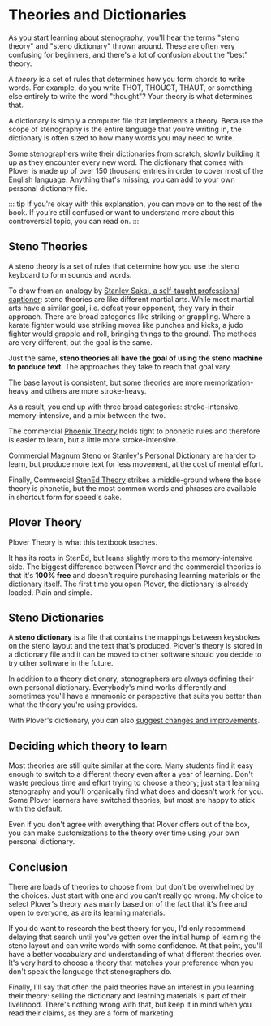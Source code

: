 # Theories and Dictionaries

As you start learning about stenography, you'll hear the terms "steno theory" and "steno dictionary" thrown around. These are often very confusing for beginners, and there's a lot of confusion about the "best" theory.

A _theory_ is a set of rules that determines how you form chords to write words. For example, do you write THOT, THOUGT, THAUT, or something else entirely to write the word "thought"? Your theory is what determines that.

A dictionary is simply a computer file that implements a theory. Because the scope of stenography is the entire language that you're writing in, the dictionary is often sized to how many words you may need to write.

Some stenographers write their dictionaries from scratch, slowly building it up as they encounter every new word. The dictionary that comes with Plover is made up of over 150 thousand entries in order to cover most of the English language. Anything that's missing, you can add to your own personal dictionary file.

::: tip
If you're okay with this explanation, you can move on to the rest of the book. If you're still confused or want to understand more about this controversial topic, you can read on.
:::

## Steno Theories

A steno theory is a set of rules that determine how you use the steno keyboard to form sounds and words.

To draw from an analogy by [Stanley Sakai, a self-taught professional captioner](https://stanographer.com): steno theories are like different martial arts. While most martial arts have a similar goal, i.e. defeat your opponent, they vary in their approach. There are broad categories like striking or grappling. Where a karate fighter would use striking moves like punches and kicks, a judo fighter would grapple and roll, bringing things to the ground. The methods are very different, but the goal is the same.

Just the same, **steno theories all have the goal of using the steno machine to produce text**. The approaches they take to reach that goal vary.

The base layout is consistent, but some theories are more memorization-heavy and others are more stroke-heavy.

As a result, you end up with three broad categories: stroke-intensive, memory-intensive, and a mix between the two.

The commercial [Phoenix Theory](http://www.phoenixtheory.com/) holds tight to phonetic rules and therefore is easier to learn, but a little more stroke-intensive.

Commercial [Magnum Steno](http://www.magnumsteno.com/) or [Stanley's Personal Dictionary](https://github.com/stanographer/steno-dictionaries) are harder to learn, but produce more text for less movement, at the cost of mental effort.

Finally, Commercial [StenEd Theory](http://www.stened.com/) strikes a middle-ground where the base theory is phonetic, but the most common words and phrases are available in shortcut form for speed's sake.

## Plover Theory

Plover Theory is what this textbook teaches.

It has its roots in StenEd, but leans slightly more to the memory-intensive side. The biggest difference between Plover and the commercial theories is that it's **100% free** and doesn't require purchasing learning materials or the dictionary itself. The first time you open Plover, the dictionary is already loaded. Plain and simple.

## Steno Dictionaries

A **steno dictionary** is a file that contains the mappings between keystrokes on the steno layout and the text that's produced. Plover's theory is stored in a dictionary file and it can be moved to other software should you decide to try other software in the future.

In addition to a theory dictionary, stenographers are always defining their own personal dictionary. Everybody's mind works differently and sometimes you'll have a mnemonic or perspective that suits you better than what the theory you're using provides.

With Plover's dictionary, you can also [suggest changes and improvements](https://github.com/openstenoproject/plover/issues/400).

## Deciding which theory to learn

Most theories are still quite similar at the core. Many students find it easy enough to switch to a different theory even after a year of learning. Don't waste precious time and effort trying to choose a theory; just start learning stenography and you'll organically find what does and doesn't work for you. Some Plover learners have switched theories, but most are happy to stick with the default.

Even if you don't agree with everything that Plover offers out of the box, you can make customizations to the theory over time using your own personal dictionary.

## Conclusion

There are loads of theories to choose from, but don't be overwhelmed by the choices. Just start with one and you can't really go wrong. My choice to select Plover's theory was mainly based on of the fact that it's free and open to everyone, as are its learning materials.

If you do want to research the best theory for you, I'd only recommend delaying that search until you've gotten over the initial hump of learning the steno layout and can write words with some confidence. At that point, you'll have a better vocabulary and understanding of what different theories over. It's very hard to choose a theory that matches your preference when you don't speak the language that stenographers do.

Finally, I'll say that often the paid theories have an interest in you learning their theory: selling the dictionary and learning materials is part of their livelihood. There's nothing wrong with that, but keep it in mind when you read their claims, as they are a form of marketing.
